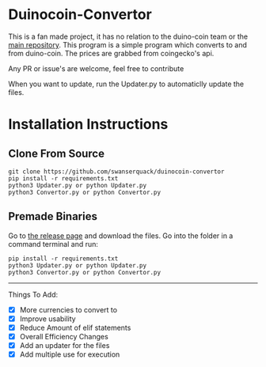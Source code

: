 # Duinocoin-Convertor

This is a fan made project, it has no relation to the duino-coin team or the [main repository](https://github.com/revoxhere/duino-coin). This program is a simple program which converts to and from duino-coin. The prices are grabbed from coingecko's api.

Any PR or issue's are welcome, feel free to contribute

When you want to update, run the Updater.py to automaticlly update the files.

# Installation Instructions

## Clone From Source

```
git clone https://github.com/swanserquack/duinocoin-convertor
pip install -r requirements.txt
python3 Updater.py or python Updater.py
python3 Convertor.py or python Convertor.py
```

## Premade Binaries
Go to [the release page](https://github.com/swanserquack/duinocoin-convertor/releases) and download the files.
Go into the folder in a command terminal and run:
```
pip install -r requirements.txt
python3 Updater.py or python Updater.py
python3 Convertor.py or python Convertor.py
```
---

Things To Add:
* [x] More currencies to convert to
* [x] Improve usability
* [x] Reduce Amount of elif statements
* [x] Overall Efficiency Changes
* [x] Add an updater for the files
* [x] Add multiple use for execution
